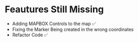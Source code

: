 # Feautures Still Missing

- Adding MAPBOX Controls to the map ✅
- Fixing the Marker Being created in the wrong coordinates
- Refactor Code ✅
